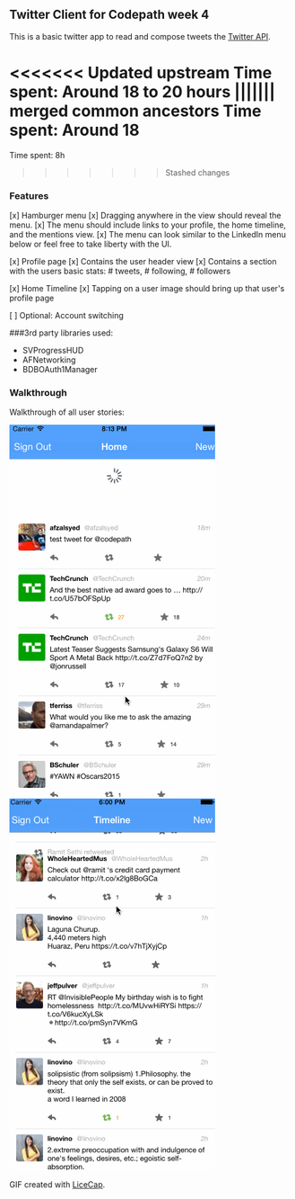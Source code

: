 ## Twitter Client for Codepath week 4

This is a basic twitter app to read and compose tweets the [Twitter API](https://apps.twitter.com/).

<<<<<<< Updated upstream
Time spent: Around 18 to 20 hours
||||||| merged common ancestors
Time spent: Around 18
=======
Time spent: 8h
>>>>>>> Stashed changes

### Features

[x] Hamburger menu
[x] Dragging anywhere in the view should reveal the menu.
[x] The menu should include links to your profile, the home timeline, and the mentions view.
[x] The menu can look similar to the LinkedIn menu below or feel free to take liberty with the UI.

[x] Profile page
[x] Contains the user header view
[x] Contains a section with the users basic stats: # tweets, # following, # followers

[x] Home Timeline
[x] Tapping on a user image should bring up that user's profile page

[ ] Optional: Account switching

###3rd party libraries used:
- SVProgressHUD
- AFNetworking
- BDBOAuth1Manager

### Walkthrough

Walkthrough of all user stories:

![Video Walkthrough](twitter_demo_week3.gif)
![Video Walkthrough](twitter_demo_week4.gif)

GIF created with [LiceCap](http://www.cockos.com/licecap/).
